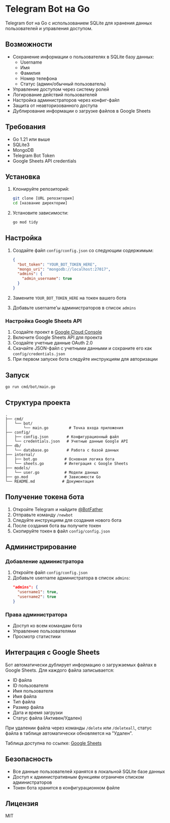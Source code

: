 # Telegram Bot на Go

Telegram бот на Go с использованием SQLite для хранения данных пользователей и управления доступом.

## Возможности

- Сохранение информации о пользователях в SQLite базу данных:
  - Username
  - Имя
  - Фамилия
  - Номер телефона
  - Статус (админ/обычный пользователь)
- Управление доступом через систему ролей
- Логирование действий пользователей
- Настройка администраторов через конфиг-файл
- Защита от неавторизованного доступа
- Дублирование информации о загрузке файлов в Google Sheets

## Требования

- Go 1.21 или выше
- SQLite3
- MongoDB
- Telegram Bot Token
- Google Sheets API credentials

## Установка

1. Клонируйте репозиторий:
   ```bash
   git clone [URL репозитория]
   cd [название директории]
   ```

2. Установите зависимости:
   ```bash
   go mod tidy
   ```

## Настройка

1. Создайте файл `config/config.json` со следующим содержимым:
   ```json
   {
     "bot_token": "YOUR_BOT_TOKEN_HERE",
     "mongo_uri": "mongodb://localhost:27017",
     "admins": {
       "admin_username": true
     }
   }
   ```

2. Замените `YOUR_BOT_TOKEN_HERE` на токен вашего бота
3. Добавьте username'ы администраторов в список `admins`

### Настройка Google Sheets API

1. Создайте проект в [Google Cloud Console](https://console.cloud.google.com/)
2. Включите Google Sheets API для проекта
3. Создайте учетные данные OAuth 2.0
4. Скачайте JSON-файл с учетными данными и сохраните его как `config/credentials.json`
5. При первом запуске бота следуйте инструкциям для авторизации

## Запуск

```bash
go run cmd/bot/main.go
```

## Структура проекта

```
.
├── cmd/
│   └── bot/
│       └── main.go         # Точка входа приложения
├── config/
│   ├── config.json        # Конфигурационный файл
│   └── credentials.json   # Учетные данные Google API
├── db/
│   └── database.go        # Работа с базой данных
├── internal/
│   ├── bot.go            # Основная логика бота
│   └── sheets.go         # Интеграция с Google Sheets
├── models/
│   └── user.go           # Модели данных
├── go.mod                # Зависимости Go
└── README.md            # Документация
```

## Получение токена бота

1. Откройте Telegram и найдите [@BotFather](https://t.me/botfather)
2. Отправьте команду `/newbot`
3. Следуйте инструкциям для создания нового бота
4. После создания бота вы получите токен
5. Скопируйте токен в файл `config/config.json`

## Администрирование

### Добавление администратора

1. Откройте файл `config/config.json`
2. Добавьте username администратора в список `admins`:
   ```json
   "admins": {
     "username1": true,
     "username2": true
   }
   ```

### Права администратора

- Доступ ко всем командам бота
- Управление пользователями
- Просмотр статистики

## Интеграция с Google Sheets

Бот автоматически дублирует информацию о загружаемых файлах в Google Sheets. Для каждого файла записывается:

- ID файла
- ID пользователя
- Имя пользователя
- Имя файла
- Тип файла
- Размер файла
- Дата и время загрузки
- Статус файла (Активен/Удален)

При удалении файла через команды `/delete` или `/deleteall`, статус файла в таблице автоматически обновляется на "Удален".

Таблица доступна по ссылке: [Google Sheets](https://docs.google.com/spreadsheets/d/13KIfRMTePI4djpi6W4pm6WKaE0I9sTA4-LPkesS724I/edit?usp=sharing)

## Безопасность

- Все данные пользователей хранятся в локальной SQLite базе данных
- Доступ к административным функциям ограничен списком администраторов
- Токен бота хранится в конфигурационном файле

## Лицензия

MIT 